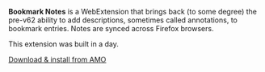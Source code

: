 **Bookmark Notes** is a WebExtension that brings back (to some degree) the pre-v62 ability to add descriptions, sometimes called annotations, to bookmark entries. Notes are synced across Firefox browsers.

This extension was built in a day.

<u>[Download & install from AMO][amo]</u>

[amo]: https://addons.mozilla.org/en-US/firefox/addon/bookmark-notes/
